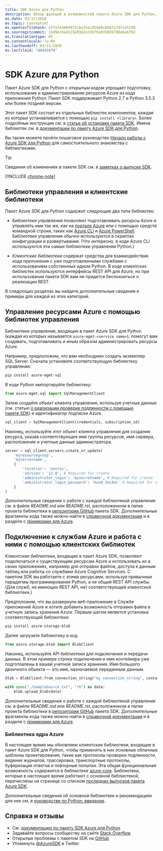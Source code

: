 ```yaml
---
title: SDK Azure для Python
description: Обзор функций и возможностей пакета Azure SDK для Python, которые позволяют повысить продуктивность разработчиков при подготовке, использовании и администрировании ресурсов Azure.
ms.date: 03/17/2020
ms.topic: conceptual
ms.openlocfilehash: a7fa744884972c6e25ac85b69c6b8317d7cb5190
ms.sourcegitcommit: 1bd9ec6a4115e9162e33b76a933869788e6ab702
ms.translationtype: HT
ms.contentlocale: ru-RU
ms.lasthandoff: 03/31/2020
ms.locfileid: "80441679"
---
```

# <a name="azure-sdk-for-python"></a>SDK Azure для Python

Пакет Azure SDK для Python с открытым кодом упрощает подготовку, использование и администрирование ресурсов Azure из кода приложения Python. Пакет SDK поддерживает Python 2.7 и Python 3.5.3 или более поздней версии.

Этот пакет SDK состоит из отдельных библиотек компонентов, каждая из которых устанавливается с помощью `pip install <library>`. Более подробные инструкции см. в [статье об установке пакета SDK](azure-sdk-install.md). Имена библиотек см. в [документации по пакету Azure SDK для Python](https://azure.github.io/azure-sdk-for-python/).

Вы также можете пройти пошаговое руководство [Начало работы с Azure SDK для Python](azure-sdk-get-started.yml) для самостоятельного знакомства с библиотеками.

> [!TIP]
> Сведения об изменениях в пакете SDK см. в [заметках о выпуске SDK](https://azure.github.io/azure-sdk/).

[!INCLUDE [chrome-note](includes/chrome-note.md)]

## <a name="management-and-client-libraries"></a>Библиотеки управления и клиентские библиотеки

Пакет Azure SDK для Python содержит следующие два типа библиотек:

- *Библиотеки управления* позволяют подготавливать ресурсы Azure и управлять ими так же, как на [портале Azure](https://portal.azure.com) или с помощью средств командной строки, таких как [Azure CLI](https://docs.microsoft.com/cli/azure/install-azure-cli) и [Azure PowerShell](https://docs.microsoft.com/powershell/azure/). Библиотеки управления обычно используются в скриптах конфигурации и развертывания. (Что интересно, в коде Azure CLI используются эти самые библиотеки управления Python.)

- *Клиентские библиотеки* содержат средства для взаимодействия кода приложения с уже подготовленными службами с использованием собственных идиом Python. В коде клиентских библиотек используются интерфейсы REST API для Azure, но при использовании пакета SDK вам не придется беспокоиться о реализации REST.

В следующих разделах вы найдете дополнительные сведения и примеры для каждой из этих категорий.

## <a name="manage-azure-resources-with-management-libraries"></a>Управление ресурсами Azure с помощью библиотек управления

Библиотеки управления, входящие в пакет Azure SDK для Python (каждая из которых называется `azure-mgmt-<service name>`), помогут вам создавать, подготавливать и иным образом администрировать ресурсы Azure.

Например, предположим, что вам необходимо создать экземпляр SQL Server. Сначала установите соответствующую библиотеку управления:

```bash
pip install azure-mgmt-sql
```

В коде Python импортируйте библиотеку:

```python
from azure.mgmt.sql import SqlManagementClient
```

Затем создайте объект клиента управления, используя учетные данные (см. статью [о реализации проверки подлинности с помощью пакете SDK](azure-sdk-authenticate.md)) и идентификатор подписки Azure.

```python
sql_client = SqlManagementClient(credentials, subscription_id)
```

Наконец, используйте этот объект клиента управления для создания ресурса, указав соответствующее имя группы ресурсов, имя сервера, расположение и учетные данные администратора.

```python
server = sql_client.servers.create_or_update(
    'myresourcegroup',
    'myservername',
    {
        'location': 'eastus',
        'version': '12.0', # Required for create
        'administrator_login': 'mysecretname', # Required for create
        'administrator_login_password': 'HusH_Sec4et' # Required for create
    }
)
```

Дополнительные сведения о работе с каждой библиотекой управления см. в файле *README.md* или *README.rst*, расположенном в папке проекта библиотеки в [репозитории GitHub](https://github.com/Azure/azure-sdk-for-python/tree/master/sdk) пакета SDK. Дополнительные фрагменты кода также можно найти в [справочной документации](/python/api?view=azure-python) и в разделе с [примерами для Azure](https://docs.microsoft.com/samples/browse/?languages=python&products=azure).

## <a name="connect-and-use-azure-services-with-client-libraries"></a>Подключение к службам Azure и работа с ними с помощью клиентских библиотек

*Клиентские библиотеки*, входящие в пакет Azure SDK, позволяют подключаться к существующим ресурсам Azure и использовать их в своих приложениях, например для отправки файлов, доступа к данным таблиц или работы со службами Azure Cognitive Services. С пакетом SDK вы работаете с этими ресурсами, используя привычные парадигмы программирования Python, а не общий REST API службы. (Для служб, не имеющих REST API, нет соответствующей клиентской библиотеки.)

Предположим, что вы развернули веб-приложение в Службе приложений Azure и хотите добавить возможность отправки файла в учетную запись хранения Azure. Первым шагом является установка соответствующей библиотеки:

```bash
pip install azure-storage-blob
```

Далее загрузите библиотеку в код.

```python
from azure.storage.blob import BlobClient
```

Наконец, используйте API библиотеки для подключения и передачи данных. В этом примере строка подключения и имя контейнера уже подготовлены в вашей учетной записи хранения. Имя большого двоичного объекта — это имя, назначаемое переданным данным.

```python
blob = BlobClient.from_connection_string("my_connection_string", container="mycontainer", blob="my_blob")

with open("./SampleSource.txt", "rb") as data:
    blob.upload_blob(data)
```

Дополнительные сведения о работе с каждой библиотекой управления см. в файле *README.md* или *README.rst*, расположенном в папке проекта библиотеки в [репозитории GitHub](https://github.com/Azure/azure-sdk-for-python/tree/master/sdk) пакета SDK. Дополнительные фрагменты кода также можно найти в [справочной документации](/python/api?view=azure-python) и в разделе с [примерами для Azure](https://docs.microsoft.com/samples/browse/?languages=python&products=azure).

### <a name="the-azure-core-library"></a>Библиотека ядра Azure

В настоящее время мы обновляем клиентские библиотеки, входящие в пакет Azure SDK для Python, чтобы применять в них основные облачные шаблоны проектирования, такие как протоколы проверки подлинности, ведение журналов, трассировка, транспортные протоколы, буферизация ответов и повторные попытки. Эта общая функциональная возможность содержится в библиотеке [azure-core](https://github.com/Azure/azure-sdk-for-python/tree/master/sdk/core/azure-core). Библиотеки, которые в настоящее время работают с основной библиотекой, перечислены на странице со списком [последних выпусков пакета Azure SDK](https://azure.github.io/azure-sdk/releases/latest/#python-packages).

Дополнительные сведения об основной библиотеке и рекомендациях для нее см. в [руководстве по Python: введение](https://azure.github.io/azure-sdk/python_introduction.html).

## <a name="get-help-and-give-feedback"></a>Справка и отзывы

- См. [документацию по пакету SDK Azure для Python](https://aka.ms/python-docs)
- Задавайте вопросы сообществу на сайте [Stack Overflow](https://stackoverflow.com/questions/tagged/azure-sdk-python)
- Открытые проблемы с пакетом SDK на [GitHub](https://github.com/Azure/azure-sdk-for-python/issues)
- Упомянуть [@AzureSDK](https://twitter.com/AzureSdk/) в Twitter
